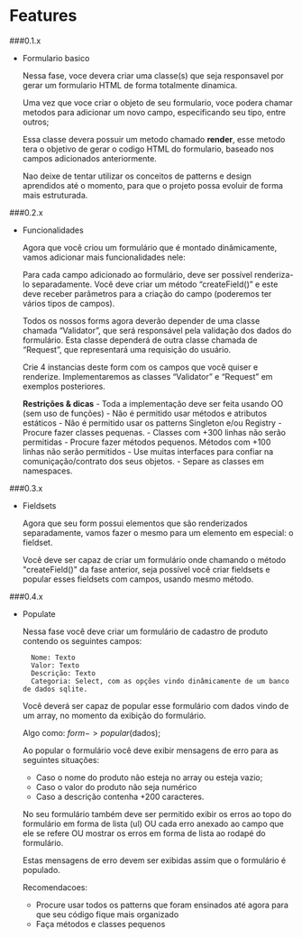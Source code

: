 # Features

###0.1.x

- Formulario basico


    Nessa fase, voce devera criar uma classe(s) que seja responsavel por gerar um formulario HTML de forma totalmente dinamica.

    Uma vez que voce criar o objeto de seu formulario, voce podera chamar metodos para adicionar um novo campo, especificando seu tipo, entre outros;

    Essa classe devera possuir um metodo chamado **render**, esse metodo tera o objetivo de gerar o codigo HTML do formulario, baseado nos campos adicionados anteriormente.

    Nao deixe de tentar utilizar os conceitos de patterns e design aprendidos até o momento, para que o projeto possa evoluir de forma mais estruturada.


###0.2.x

- Funcionalidades


    Agora que você criou um formulário que é montado dinâmicamente, vamos adicionar mais funcionalidades nele:

	Para cada campo adicionado ao formulário, deve ser possível renderiza-lo separadamente. Você deve criar um método “createField()” e este deve receber parâmetros para a criação do campo (poderemos ter vários tipos de campos).

	Todos os nossos forms agora deverão depender de uma classe chamada “Validator”, que será responsável pela validação dos dados do formulário. Esta classe dependerá de outra classe chamada de “Request”, que representará uma requisição do usuário.

	Crie 4 instancias deste form com os campos que você quiser e renderize. Implementaremos as classes “Validator” e “Request” em exemplos posteriores.

	**Restrições & dicas**
		- Toda a implementação deve ser feita usando OO (sem uso de funções)
		- Não é permitido usar métodos e atributos estáticos
		- Não é permitido usar os patterns Singleton e/ou Registry
		- Procure fazer classes pequenas.
		- Classes com +300 linhas não serão permitidas
		- Procure fazer métodos pequenos. Métodos com +100 linhas não serão permitidos
		- Use muitas interfaces para confiar na comuniçação/contrato dos seus objetos.
		- Separe as classes em namespaces.

###0.3.x

- Fieldsets

    Agora que seu form possui elementos que são renderizados separadamente, vamos fazer o mesmo para um elemento em especial: o fieldset.

    Você deve ser capaz de criar um formulário onde chamando o método "createField()" da fase anterior, seja possível você criar fieldsets e popular esses fieldsets com campos, usando mesmo método.

###0.4.x

- Populate

	Nessa fase você deve criar um formulário de cadastro de produto contendo os seguintes campos:

		Nome: Texto
		Valor: Texto
		Descrição: Texto
		Categoria: Select, com as opções vindo dinâmicamente de um banco de dados sqlite.

	Você deverá ser capaz de popular esse formulário com dados vindo de um array, no momento da exibição do formulário.

	Algo como: $form->popular($dados);

	Ao popular o formulário você deve exibir mensagens de erro para as seguintes situações:

	- Caso o nome do produto não esteja no array ou esteja vazio;
	- Caso o valor do produto não seja numérico
	- Caso a descrição contenha +200 caracteres.

	No seu formulário também deve ser permitido exibir os erros ao topo do formulário em forma de lista (ul) OU cada erro anexado ao campo que ele se refere OU mostrar os erros em forma de lista ao rodapé do formulário.

	Estas mensagens de erro devem ser exibidas assim que o formulário é populado.

	Recomendacoes:

	- Procure usar todos os patterns que foram ensinados até agora para que seu código fique mais organizado
	- Faça métodos e classes pequenos	
	
